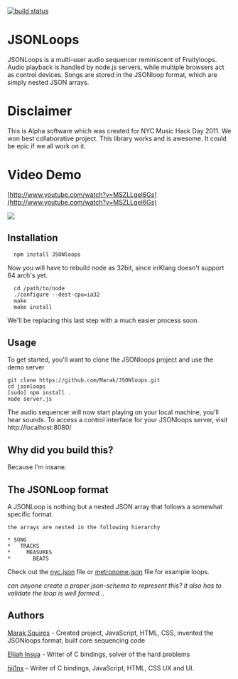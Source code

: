 [![build status](https://secure.travis-ci.org/Marak/JSONloops.png)](http://travis-ci.org/Marak/JSONloops)
# JSONLoops

JSONLoops is a multi-user audio sequencer reminiscent of Fruityloops. Audio playback is handled by node.js servers, while multiple browsers act as control devices. Songs are stored in the JSONloop format, which are simply nested JSON arrays.

# Disclaimer

This is Alpha software which was created for NYC Music Hack Day 2011. We won best collaborative project. This library works and is awesome. It could be epic if we all work on it. 

# Video Demo

[http://www.youtube.com/watch?v=MSZLLgel6Gs](http://www.youtube.com/watch?v=MSZLLgel6Gs)

<img src="https://github.com/Marak/JSONloops/raw/master/logo.png"/>

## Installation

      npm install JSONloops
   
Now you will have to rebuild node as 32bit, since irrKlang doesn't support 64 arch's yet.

      cd /path/to/node
      ./configure --dest-cpu=ia32
      make
      make install

We'll be replacing this last step with a much easier process soon.

## Usage

To get started, you'll want to clone the JSONloops project and use the demo server

    git clone https://github.com/Marak/JSONloops.git
    cd jsonloops
    [sudo] npm install .
    node server.js
  
The audio sequencer will now start playing on your local machine, you'll hear sounds. To access a control interface for your JSONloops server, visit http://localhost:8080/


## Why did you build this?

Because I'm insane.


## The JSONLoop format

A JSONLoop is nothing but a nested JSON array that follows a somewhat specific format.

    the arrays are nested in the following hierarchy 
    
    * SONG
    *   TRACKS
    *     MEASURES
    *       BEATS
  
Check out the [nyc.json](https://github.com/Marak/JSONloops/blob/master/loops/nyc.json) file or [metronome.json](https://github.com/Marak/JSONloops/blob/master/loops/metronome.json) file for example loops.

*can anyone create a proper json-schema to represent this? it also has to validate the loop is well formed...*

## Authors

[Marak Squires](https://github.com/marak/) - Created project, JavaScript, HTML, CSS, invented the JSONloops format, built core sequencing code

[Elijah Insua](https://github.com/tmpvar/) - Writer of C bindings, solver of the hard problems

[hij1nx](https://github.com/hij1nx/) - Writer of C bindings, JavaScript, HTML, CSS UX and UI.

